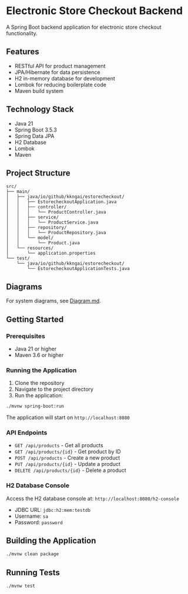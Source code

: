 # Electronic Store Checkout Backend

A Spring Boot backend application for electronic store checkout functionality.

## Features

- RESTful API for product management
- JPA/Hibernate for data persistence
- H2 in-memory database for development
- Lombok for reducing boilerplate code
- Maven build system

## Technology Stack

- Java 21
- Spring Boot 3.5.3
- Spring Data JPA
- H2 Database
- Lombok
- Maven

## Project Structure

```
src/
├── main/
│   ├── java/io/github/kkngai/estorecheckout/
│   │   ├── EstorecheckoutApplication.java
│   │   ├── controller/
│   │   │   └── ProductController.java
│   │   ├── service/
│   │   │   └── ProductService.java
│   │   ├── repository/
│   │   │   └── ProductRepository.java
│   │   └── model/
│   │       └── Product.java
│   └── resources/
│       └── application.properties
└── test/
    └── java/io/github/kkngai/estorecheckout/
        └── EstorecheckoutApplicationTests.java
```

## Diagrams

For system diagrams, see [Diagram.md](Diagram.md).

## Getting Started

### Prerequisites

- Java 21 or higher
- Maven 3.6 or higher

### Running the Application

1. Clone the repository
2. Navigate to the project directory
3. Run the application:

```bash
./mvnw spring-boot:run
```

The application will start on `http://localhost:8080`

### API Endpoints

- `GET /api/products` - Get all products
- `GET /api/products/{id}` - Get product by ID
- `POST /api/products` - Create a new product
- `PUT /api/products/{id}` - Update a product
- `DELETE /api/products/{id}` - Delete a product

### H2 Database Console

Access the H2 database console at: `http://localhost:8080/h2-console`

- JDBC URL: `jdbc:h2:mem:testdb`
- Username: `sa`
- Password: `password`

## Building the Application

```bash
./mvnw clean package
```

## Running Tests

```bash
./mvnw test
``` 